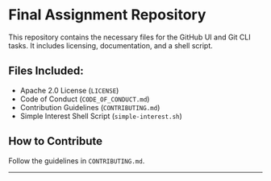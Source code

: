 # Final Assignment Repository

This repository contains the necessary files for the GitHub UI and Git CLI tasks. It includes licensing, documentation, and a shell script.

## Files Included:
- Apache 2.0 License (`LICENSE`)
- Code of Conduct (`CODE_OF_CONDUCT.md`)
- Contribution Guidelines (`CONTRIBUTING.md`)
- Simple Interest Shell Script (`simple-interest.sh`)

## How to Contribute
Follow the guidelines in `CONTRIBUTING.md`.

---

